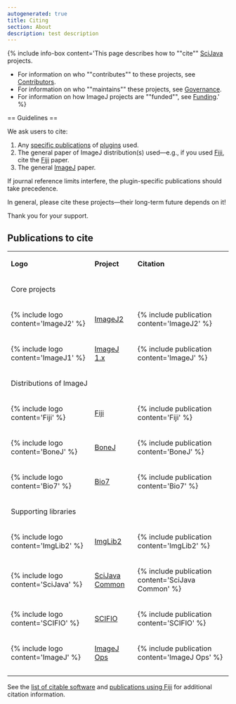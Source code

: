 ```yaml
---
autogenerated: true
title: Citing
section: About
description: test description
---
```


{% include info-box content='This page describes how to ""cite"" [SciJava](SciJava) projects.

-   For information on who ""contributes"" to these projects, see [Contributors](/about/contributors).
-   For information on who ""maintains"" these projects, see [Governance](/about/governance).
-   For information on how ImageJ projects are ""funded"", see [Funding](/licensing/funding).' %}


== Guidelines ==

We ask users to cite:

1.  Any [specific publications](Category_Citable) of [plugins](/fiji/plugins) used.
2.  The general paper of ImageJ distribution(s) used—e.g., if you used [Fiji](/fiji), cite the [Fiji](/fiji) paper.
3.  The general [ImageJ](/about) paper.

If journal reference limits interfere, the plugin-specific publications should take precedence.

In general, please cite these projects—their long-term future depends on it!

Thank you for your support.

Publications to cite
--------------------

<table><tbody><tr class="odd"><td style="white-space: nowrap"><p><strong>Logo</strong></p></td><td><p><strong>Project</strong></p></td><td><p><strong>Citation</strong></p></td></tr><tr class="even"><td><p>Core projects</p></td><td></td><td></td></tr><tr class="odd"><td><p> {% include logo content='ImageJ2' %}</p></td><td><p><a href="/software/imagej2" title="wikilink">ImageJ2</a></p></td><td><p> {% include publication content='ImageJ2' %}</p></td></tr><tr class="even"><td><p> {% include logo content='ImageJ1' %}</p></td><td><p><a href="/software/imagej1" title="wikilink">ImageJ 1.x</a></p></td><td><p> {% include publication content='ImageJ' %}</p></td></tr><tr class="odd"><td><p>Distributions of ImageJ</p></td><td></td><td></td></tr><tr class="even"><td><p> {% include logo content='Fiji' %}</p></td><td><p><a href="/fiji" title="wikilink">Fiji</a></p></td><td><p> {% include publication content='Fiji' %}</p></td></tr><tr class="odd"><td><p> {% include logo content='BoneJ' %}</p></td><td><p><a href="/plugins/bonej" title="wikilink">BoneJ</a></p></td><td><p> {% include publication content='BoneJ' %}</p></td></tr><tr class="even"><td><p> {% include logo content='Bio7' %}</p></td><td><p><a href="/software/bio7" title="wikilink">Bio7</a></p></td><td><p> {% include publication content='Bio7' %}</p></td></tr><tr class="odd"><td><p>Supporting libraries</p></td><td></td><td></td></tr><tr class="even"><td><p> {% include logo content='ImgLib2' %}</p></td><td><p><a href="/imglib2" title="wikilink">ImgLib2</a></p></td><td><p> {% include publication content='ImgLib2' %}</p></td></tr><tr class="odd"><td><p> {% include logo content='SciJava' %}</p></td><td><p> <a href="/software/scijava-common" title="wikilink">SciJava Common</a></p></td><td><p> {% include publication content='SciJava Common' %}</p></td></tr><tr class="even"><td><p> {% include logo content='SCIFIO' %}</p></td><td><p><a href="/software/scifio" title="wikilink">SCIFIO</a></p></td><td><p> {% include publication content='SCIFIO' %}</p></td></tr><tr class="odd"><td><p> {% include logo content='ImageJ' %}</p></td><td><p><a href="/develop/imagej-ops" title="wikilink">ImageJ Ops</a></p></td><td><p> {% include publication content='ImageJ Ops' %}</p></td></tr><tr class="even"><td></td><td></td><td></td></tr><tr class="odd"><td></td><td></td><td></td></tr></tbody></table>

See the [list of citable software](Category_Citable) and [publications using Fiji](/fiji/publications) for additional citation information.
